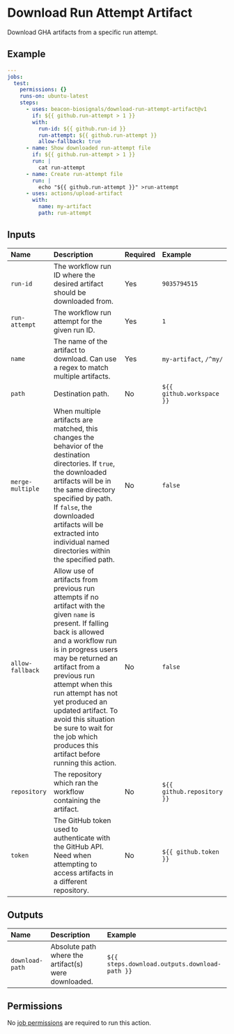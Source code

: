 # Download Run Attempt Artifact

Download GHA artifacts from a specific run attempt.

## Example

```yaml
---
jobs:
  test:
    permissions: {}
    runs-on: ubuntu-latest
    steps:
      - uses: beacon-biosignals/download-run-attempt-artifact@v1
        if: ${{ github.run-attempt > 1 }}
        with:
          run-id: ${{ github.run-id }}
          run-attempt: ${{ github.run-attempt }}
          allow-fallback: true
      - name: Show downloaded run-attempt file
        if: ${{ github.run-attempt > 1 }}
        run: |
          cat run-attempt
      - name: Create run-attempt file
        run: |
          echo "${{ github.run-attempt }}" >run-attempt
      - uses: actions/upload-artifact
        with:
          name: my-artifact
          path: run-attempt
```

## Inputs

| Name                 | Description | Required | Example |
|:---------------------|:------------|:---------|:--------|
| `run-id`             | The workflow run ID where the desired artifact should be downloaded from. | Yes | `9035794515` |
| `run-attempt`        | The workflow run attempt for the given run ID. | Yes | `1` |
| `name`               | The name of the artifact to download. Can use a regex to match multiple artifacts. | Yes | `my-artifact`, `/^my/` |
| `path`               | Destination path. | No | `${{ github.workspace }}` |
| `merge-multiple`     | When multiple artifacts are matched, this changes the behavior of the destination directories. If `true`, the downloaded artifacts will be in the same directory specified by path. If `false`, the downloaded artifacts will be extracted into individual named directories within the specified path. | No | `false` |
| `allow-fallback`     | Allow use of artifacts from previous run attempts if no artifact with the given `name` is present. If falling back is allowed and a workflow run is in progress users may be returned an artifact from a previous run attempt when this run attempt has not yet produced an updated artifact. To avoid this situation be sure to wait for the job which produces this artifact before running this action. | No | `false` |
| `repository`         | The repository which ran the workflow containing the artifact. | No | `${{ github.repository }}` |
| `token`              | The GitHub token used to authenticate with the GitHub API. Need when attempting to access artifacts in a different repository. | No | `${{ github.token }}` |

## Outputs

| Name   | Description | Example |
|:-------|:------------|:--------|
| `download-path` | Absolute path where the artifact(s) were downloaded. | `${{ steps.download.outputs.download-path }}` |

## Permissions

No [job permissions](https://docs.github.com/en/actions/using-jobs/assigning-permissions-to-jobs) are required to run this action.
